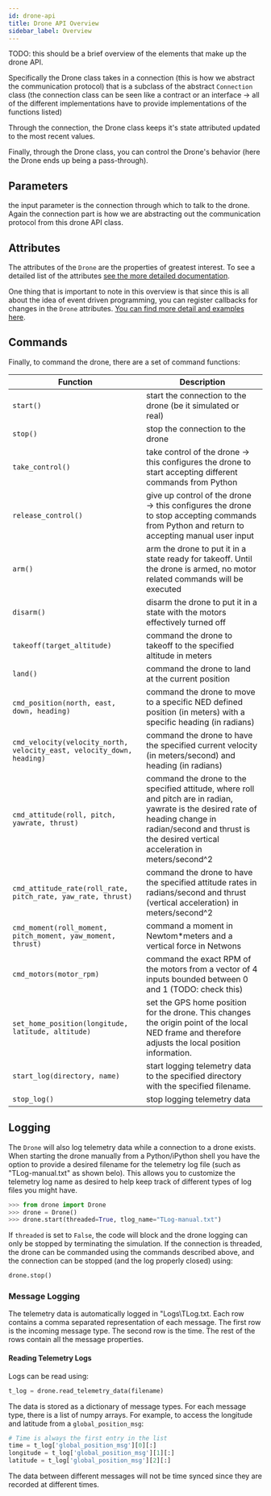 ```yaml
---
id: drone-api
title: Drone API Overview
sidebar_label: Overview
---
```


TODO: this should be a brief overview of the elements that make up the drone API.

Specifically the Drone class takes in a connection (this is how we abstract the communication protocol) that is a subclass of the abstract `Connection` class (the connection class can be seen like a contract or an interface -> all of the different implementations have to provide implementations of the functions listed)

Through the connection, the Drone class keeps it's state attributed updated to the most recent values.

Finally, through the Drone class, you can control the Drone's behavior (here the Drone ends up being a pass-through).

## Parameters ##

the input parameter is the connection through which to talk to the drone.  Again the connection part is how we are abstracting out the communication protocol from this drone API class.


## Attributes ##

The attributes of the `Drone` are the properties of greatest interest.  To see a detailed list of the attributes [see the more detailed documentation](drone-attributes.md).

One thing that is important to note in this overview is that since this is all about the idea of event driven programming, you can register callbacks for changes in the `Drone` attributes.  [You can find more detail and examples here](drone-attributes.md).

## Commands ##


Finally, to command the drone, there are a set of command functions:

Function | Description
--- | ---
`start()` | start the connection to the drone (be it simulated or real)
`stop()` | stop the connection to the drone
`take_control()` | take control of the drone -> this configures the drone to start accepting different commands from Python
`release_control()` | give up control of the drone -> this configures the drone to stop accepting commands from Python and return to accepting manual user input
`arm()` | arm the drone to put it in a state ready for takeoff.  Until the drone is armed, no motor related commands will be executed
`disarm()` | disarm the drone to put it in a state with the motors effectively turned off
`takeoff(target_altitude)` | command the drone to takeoff to the specified altitude in meters
`land()` | command the drone to land at the current position
`cmd_position(north, east, down, heading)` | command the drone to move to a specific NED defined position (in meters) with a specific heading (in radians)
`cmd_velocity(velocity_north, velocity_east, velocity_down, heading)` | command the drone to have the specified current velocity (in meters/second) and heading (in radians)
`cmd_attitude(roll, pitch, yawrate, thrust)` | command the drone to the specified attitude, where roll and pitch are in radian, yawrate is the desired rate of heading change in radian/second and thrust is the desired vertical acceleration in meters/second^2
`cmd_attitude_rate(roll_rate, pitch_rate, yaw_rate, thrust)` | command the drone to have the specified attitude rates in radians/second and thrust (vertical acceleration) in meters/second^2
`cmd_moment(roll_moment, pitch_moment, yaw_moment, thrust)` | command a moment in Newtom*meters and a vertical force in Netwons
`cmd_motors(motor_rpm)` | command the exact RPM of the motors from a vector of 4 inputs bounded between 0 and 1 (TODO: check this)
`set_home_position(longitude, latitude, altitude)` | set the GPS home position for the drone.  This changes the origin point of the local NED frame and therefore adjusts the local position information.
`start_log(directory, name)` | start logging telemetry data to the specified directory with the specified filename.
`stop_log()` | stop logging telemetry data

## Logging ##

The `Drone` will also log telemetry data while a connection to a drone exists.  When starting the drone manually from a Python/iPython shell you have the option to provide a desired filename for the telemetry log file (such as "TLog-manual.txt" as shown belo).  This allows you to customize the telemetry log name as desired to help keep track of different types of log files you might have.

```python
>>> from drone import Drone
>>> drone = Drone()
>>> drone.start(threaded=True, tlog_name="TLog-manual.txt")
```

If `threaded` is set to `False`, the code will block and the drone logging can only be stopped by terminating the simulation. If the connection is threaded, the drone can be commanded using the commands described above, and the connection can be stopped (and the log properly closed) using:

```python
drone.stop()
```

### Message Logging

The telemetry data is automatically logged in "Logs\TLog.txt. Each row contains a comma separated representation of each message. The first row is the incoming message type. The second row is the time. The rest of the rows contain all the message properties. 

#### Reading Telemetry Logs

Logs can be read using:

```python
t_log = drone.read_telemetry_data(filename)
```

The data is stored as a dictionary of message types. For each message type, there is a list of numpy arrays. For example, to access the longitude and latitude from a `global_position_msg`:

```python
# Time is always the first entry in the list
time = t_log['global_position_msg'][0][:]
longitude = t_log['global_position_msg'][1][:]
latitude = t_log['global_position_msg'][2][:]
```

The data between different messages will not be time synced since they are recorded at different times.